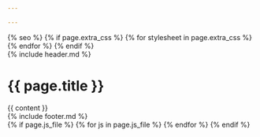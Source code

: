 ```yaml
---

---
```


<!DOCTYPE html>
<html lang="id">
{% seo %}
<head>
	<meta charset="utf-8">
	<meta name="viewport" content="width=device-width, initial-scale=1.0">
	<meta name="description" content="{{ site.description }}">
	<meta lang="id">
	<link rel="stylesheet" type="text/css" href="{{ site.base_url }}/assets/css/main.css">
	<link rel="stylesheet" type="text/css" href="{{ site.base_url }}/assets/css/content.css">
	{% if page.extra_css %}
		{% for stylesheet in page.extra_css %}
			<link rel="stylesheet" type="text/css" href="{{ site.base_url }}/assets/css/{{ stylesheet }}.css">
		{% endfor %}
	{% endif %}
	<title> {{ site.title }} - {{ page.title }} </title>
</head>
<body>
	<div class="outer-container">
		<div class="container">
			{% include header.md %}
			<div class="content-top">
				<h1>{{ page.title }}</h1>
			</div>
			<div class="content">
				{{ content }}
			</div>
		</div>
		{% include footer.md %}
	</div>
<script type="text/javascript" src="{{ site.base_url }}/assets/js/dropdown-navbar.js"></script>
{% if page.js_file %}
	{% for js in page.js_file %}
		<script type="text/javascript" src="{{ site.base_url }}/assets/js/{{ js }}.js"></script>
	{% endfor %}
{% endif %}
</body>
</html>